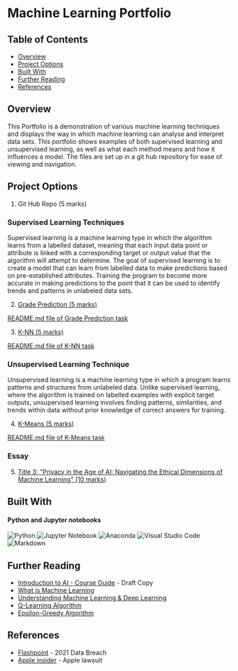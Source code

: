 # Machine Learning Portfolio

## Table of Contents

- [Overview](#overview)
- [Project Options](#project-options)
- [Built With](#built-with)
- [Further Reading](#further-reading)
- [References](#references)

## Overview

This Portfolio is a demonstration of various machine learning techniques and displays the way in which machine learning can analyse and interpret data sets. This portfolio shows examples of both supervised learning and unsupervised learning, as well as what each method means and how it influences a model. The files are set up in a git hub repository for ease of viewing and navigation.

## Project Options

1. Git Hub Repo (5 marks)

### Supervised Learning Techniques
Supervised learning is a machine learning type in which the algorithm learns from a labelled dataset, meaning that each input data point or attribute is linked with a corresponding target or output value that the algorithm will attempt to determine. The goal of supervised learning is to create a model that can learn from labelled data to make predictions based on pre-established attributes. Training the program to become more accurate in making predictions to the point that it can be used to identify trends and patterns in unlabeled data sets.


2. [Grade Prediction (5 marks)](Grade%20Predict%20Linear%20Regression/GP.ipynb)

[README.md file of Grade Prediction task](Grade%20Predict%20Linear%20Regression/README.md)
    
3. [K-NN (5 marks)](KNN/KNN-Predict.ipynb)

[README.md file of K-NN task](KNN/README.md)

### Unsupervised Learning Technique
Unsupervised learning is a machine learning type in which a program learns patterns and structures from unlabeled data. Unlike supervised learning, where the algorithm is trained on labelled examples with explicit target outputs, unsupervised learning involves finding patterns, similarities, and trends within data without prior knowledge of correct answers for training.

4. [K-Means (5 marks)](Kmeans-Unsupervised%20Learning/KMeans.ipynb)

[README.md file of K-Means task](Kmeans-Unsupervised%20Learning/README.md)

### Essay
5. [Title 3: "Privacy in the Age of AI: Navigating the Ethical Dimensions of Machine Learning" (10 marks)](https://docs.google.com/document/d/1FZAtHMZeZJ8r2d51GSk_UCVgDlW_YXPCTm45rXRcc4k/edit?usp=sharing)



## Built With

#### Python and Jupyter notebooks

![Python](https://img.shields.io/badge/python-3670A0?style=for-the-badge&logo=python&logoColor=ffdd54)
![Jupyter Notebook](https://img.shields.io/badge/jupyter-%23FA0F00.svg?style=for-the-badge&logo=jupyter&logoColor=white)
![Anaconda](https://img.shields.io/badge/Anaconda-%2344A833.svg?style=for-the-badge&logo=anaconda&logoColor=white)
![Visual Studio Code](https://img.shields.io/badge/Visual%20Studio%20Code-0078d7.svg?style=for-the-badge&logo=visual-studio-code&logoColor=white)
![Markdown](https://img.shields.io/badge/markdown-%23000000.svg?style=for-the-badge&logo=markdown&logoColor=white)


## Further Reading

- [Introduction to AI - Course Guide](https://cgsacteduau.sharepoint.com/:w:/s/cgssharedfolders/EUlW1KFBKzJGskD936SUUCMBLgqp_OeB3nzkrVs3cELybA?e=lFQruw) - Draft Copy
- [What is Machine Learning](https://www.mathworks.com/discovery/machine-learning.html)
- [Understanding Machine Learning & Deep Learning](https://dltlabs.medium.com/understanding-machine-learning-deep-learning-f5aa95264d61)
- [Q-Learning Algorithm](https://aleksandarhaber.com/q-learning-in-python-with-tests-in-cart-pole-openai-gym-environment-reinforcement-learning-tutorial/)
- [Epsilon-Greedy Algorithm](https://www.geeksforgeeks.org/epsilon-greedy-algorithm-in-reinforcement-learning/)


## References

- [Flashpoint](https://flashpoint.io/blog/2021-data-breach-report/) - 2021 Data Breach
- [Apple insider](https://appleinsider.com/articles/23/01/30/fourth-class-action-lawsuit-filed-against-apple-for-alleged-privacy-violations ) - Apple lawsuit


